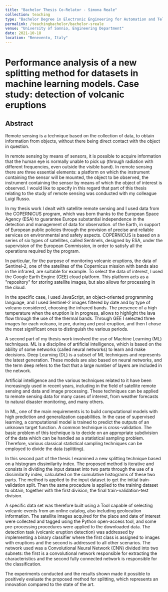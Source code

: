 ```yaml
---
title: "Bachelor Thesis Co-Relator - Simona Reale"
collection: teaching
type: "Bachelor Degree in Electronic Engineering for Automation and Telecommunications"
permalink: /teachingbachelor/bachelor-sreale
venue: "University of Sannio, Engineering Department"
date: 2021-10-18
location: "Benevento, Italy"
---
```


# Performance analysis of a new splitting method for datasets in machine learning models. Case study: detection of volcanic eruptions

## Abstract
Remote sensing is a technique based on the collection of data, to obtain information from objects, without there being direct contact with the object in question.

In remote sensing by means of sensors, it is possible to acquire information that the human eye is normally unable to pick up (through radiation with different frequencies, even outside the visible band). In remote sensing there are three essential elements: a platform on which the instrument containing the sensor will be mounted, the object to be observed, the instrument containing the sensor by means of which the object of interest is observed.
I would like to specify in this regard that part of this thesis relating to the study of remote sensing was conducted with my colleague Luigi Russo.

In my thesis work I dealt with satellite remote sensing and I used data from the COPERNICUS program, which was born thanks to the European Space Agency (ESA) to guarantee Europe substantial independence in the detection and management of data for observation. of the Earth, in support of European public policies through the provision of precise and reliable services on environmental and safety aspects.
COPERNICUS is based on a series of six types of satellites, called Sentinels, designed by ESA, under the supervision of the European Commission, in order to satisfy all the operations required by the program.

In particular, for the purpose of monitoring volcanic eruptions, the data of Sentinel-2, one of the satellites of the Copernicus mission with bands also in the infrared, are suitable for example. To select the data of interest, I used the Google Earth Engine (GEE) cloud platform. This platform acts as a "repository" for storing satellite images, but also allows for processing in the cloud.

In the specific case, I used JavaScript, an object-oriented programming language, and I used Sentinel-2 images filtered by date and by type of volcano considered, choosing the infrared bands. The presence of a high temperature when the eruption is in progress, allows to highlight the lava flow through the use of the thermal bands. Through GEE I selected three images for each volcano, ie pre, during and post-eruption, and then I chose the most significant ones to distinguish the various periods.

A second part of my thesis work involved the use of Machine Learning (ML) techniques. ML is a discipline of artificial intelligence, which is based on the ability of some networks (called neural networks) to learn and make decisions. Deep Learning (DL) is a subset of ML techniques and represents the latest generation. These models are also based on neural networks, and the term deep refers to the fact that a large number of layers are included in the network.

Artificial intelligence and the various techniques related to it have been increasingly used in recent years, including in the field of satellite remote sensing and data and image processing. These techniques can be applied to remote sensing data for many cases of interest, from weather forecasts to natural disaster monitoring, and many others.

In ML, one of the main requirements is to build computational models with high prediction and generalization capabilities. In the case of supervised learning, a computational model is trained to predict the outputs of an unknown target function.
A common technique is cross-validation. The basic problem of this technique is to decide on an appropriate subdivision of the data which can be handled as a statistical sampling problem. Therefore, various classical statistical sampling techniques can be employed to divide the data (splitting).

In this second part of the thesis I examined a new splitting technique based on a histogram dissimilarity index. The proposed method is iterative and consists in dividing the input dataset into two parts through the use of a dissimilarity index, calculated on the cumulative histograms of these two parts. The method is applied to the input dataset to get the initial train-validation split. Then the same procedure is applied to the training dataset to obtain, together with the first division, the final train-validation-test division.

A specific data set was therefore built using a Tool capable of selecting volcanic events from an online catalog, also including geolocation information. The satellite images acquired for the place and date of interest were collected and tagged using the Python open-access tool, and some pre-processing procedures were applied to the downloaded data.
The detection task (volcanic eruption detection) was addressed by implementing a binary classifier where the first class is assigned to images with eruptions and the second is addressed to all other scenarios. The network used was a Convolutional Neural Network (CNN) divided into two subnets: the first is a convolutional network responsible for extracting the characteristics and the second fully connected network is responsible for the classification.

The experiments conducted and the results shown made it possible to positively evaluate the proposed method for splitting, which represents an innovation compared to the state of the art.
